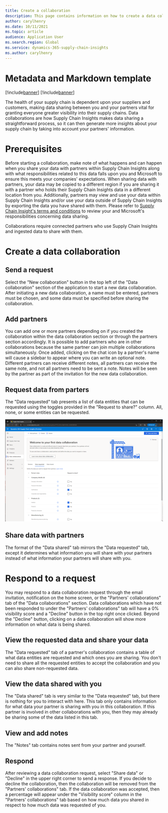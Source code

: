 ```yaml
---
title: Create a collaboration
description: This page contains information on how to create a data collaboration in Supply Chain Insights.
author: carylhenry
ms.date: 10/11/2021
ms.topic: article
audience: Application User
ms.search.region: Global
ms.service: dynamics-365-supply-chain-insights
ms.author: carylhenry
---
```


# Metadata and Markdown template

[!include[banner](includes/banner.md)]
[!include[banner](includes/preview-banner.md)]

The health of your supply chain is dependent upon your suppliers and customers, making data sharing between you and your partners vital for granting everyone greater visibility into their supply chains. Data collaborations are how Supply Chain Insights makes data sharing a straightforward process, so it can then generate more insights about your supply chain by taking into account your partners' information.


# Prerequisites
Before starting a collaboration, make note of what happens and can happen when you share your data with partners within Supply Chain Insights along with what responsibilities related to this data falls upon you and Microsoft to ensure this meets your companies' expectations. When sharing data with partners, your data may be copied to a different region if you are sharing it with a partner who holds their Supply Chain Insights data in a different location from you. Additionally, partners may view and use your data within Supply Chain Insights and/or use your data outside of Supply Chain Insights by exporting the data you have shared with them. Please refer to [Supply Chain Insight's terms and conditions](https://aka.ms/scitc) to review your and Microsoft's responsibilities concerning data sharing.

Collaborations require connected partners who use Supply Chain Insights and ingested data to share with them.


# Create a data collaboration 
 ## Send a request
 Select the "New collaboration" button in the top left of the "Data collaboration" section of the application to start a new data collaboration. After initiating a new data collaboration, a name must be entered, partners must be chosen, and some data must be specified before sharing the collaboration.

 ## Add partners
You can add one or more partners depending on if you created the collaboration within the data collaboration section or through the partners section accordingly. It is possible to add partners who are in other collaborations because  the same partner can join multiple collaborations simultaneously. Once added, clicking on the chat icon by a partner's name will cause a sidebar to appear where you can write an optional note. Different partners can receive different notes, all partners can receive the same note, and not all partners need to be sent a note. Notes will be seen by the partner as part of the invitation for the new data collaboration.

## Request data from parters
The "Data requested" tab presents a list of data entities that can be requested using the toggles provided in the "Request to share?" column. All, none, or some entities can be requested.

![requested-entities-for-a-data-collaboration](/articles/media/data-collaboration-request-entities.png)

## Share data with partners
The format of the "Data shared" tab mirrors the "Data requested" tab, except it determines what information you will share with your partners instead of what information your partners will share with you.

# Respond to a request
You may respond to a data collaboration request through the email invitation, notification on the home screen, or the "Partners' collaborations" tab of the "Data collaborations" section. Data collaborations which have not been responded to under the "Partners' collaborations" tab will have a 0% visibility score and a "Decline" button in the top right once clicked. Beyond the "Decline" button, clicking on a data collaboration will show more information on what data is being shared.

## View the requested data and share your data
The "Data requested" tab of a partner's collaboration contains a table of what data entities are requested and which ones you are sharing. You don't need to share all the requested entities to accept the collaboration and you can also share non-requested data.

## View the data shared with you
The "Data shared" tab is very similar to the "Data requested" tab, but there is nothing for you to interact with here. This tab only contains information for what data your partner is sharing with you in this collaboration. If this partner is involved in other collaborations with you, then they may already be sharing some of the data listed in this tab.

## View and add notes
The "Notes" tab contains notes sent from your partner and yourself.

## Respond
After reviewing a data collaboration request, select "Share data" or "Decline" in the upper right corner to send a response. If you decide to decline the collaboration, then the collaboration will be removed from the "Partners' collaborations" tab. If the data collaboration was accepted, then a percentage will appear under the "Visibility score" column in the "Partners' collaborations" tab based on how much data you shared in respect to how much data was requested of you.
